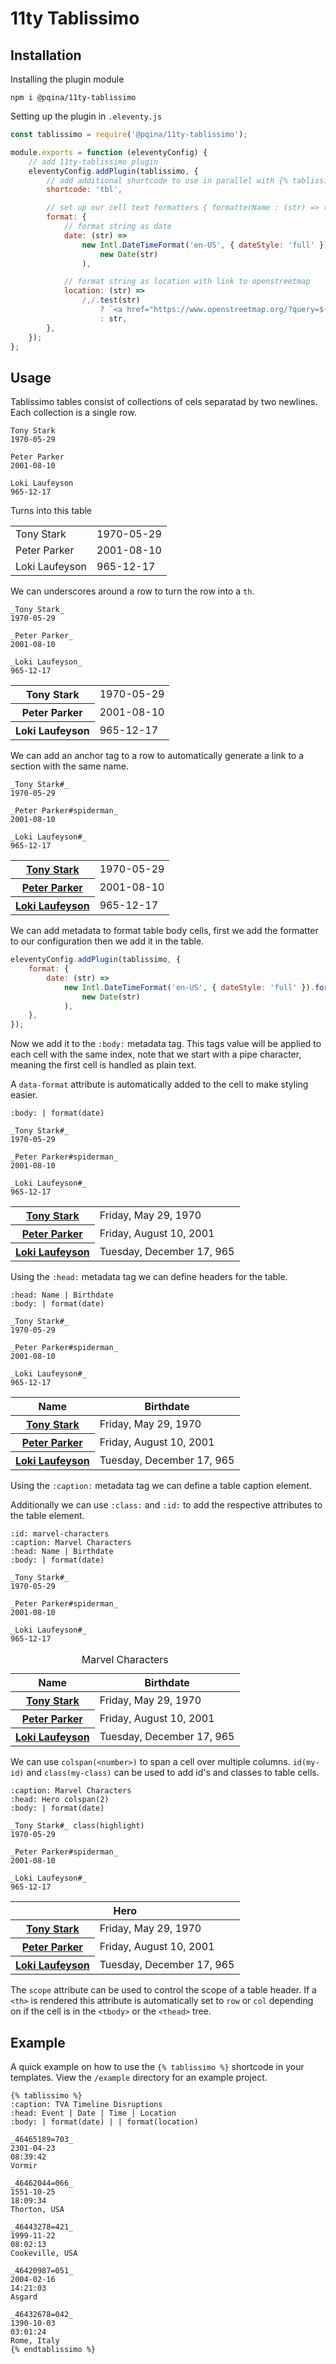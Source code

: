 # 11ty Tablissimo

## Installation

Installing the plugin module

```
npm i @pqina/11ty-tablissimo
```

Setting up the plugin in `.eleventy.js`

```js
const tablissimo = require('@pqina/11ty-tablissimo');

module.exports = function (eleventyConfig) {
    // add 11ty-tablissimo plugin
    eleventyConfig.addPlugin(tablissimo, {
        // add additional shortcode to use in parallel with {% tablissimo %}
        shortcode: 'tbl',

        // set up our cell text formatters { formatterName : (str) => (str) }
        format: {
            // format string as date
            date: (str) =>
                new Intl.DateTimeFormat('en-US', { dateStyle: 'full' }).format(
                    new Date(str)
                ),

            // format string as location with link to openstreetmap
            location: (str) =>
                /,/.test(str)
                    ? `<a href="https://www.openstreetmap.org/?query=${str}" target="_blank" rel="noreferrer" title="Show ${str} on map">${str}</a>`
                    : str,
        },
    });
};
```

## Usage

Tablissimo tables consist of collections of cels separatad by two newlines. Each collection is a single row.

```
Tony Stark
1970-05-29

Peter Parker
2001-08-10

Loki Laufeyson
965-12-17
```

Turns into this table

<table>
    <tbody>
        <tr>
            <td>Tony Stark</td>
            <td>1970-05-29</td>
        </tr>
        <tr>
            <td>Peter Parker</td>
            <td>2001-08-10</td>
        </tr>
        <tr>
            <td>Loki Laufeyson</td>
            <td>965-12-17</td>
        </tr>
    </tbody>
</table>

We can underscores around a row to turn the row into a `th`.

```
_Tony Stark_
1970-05-29

_Peter Parker_
2001-08-10

_Loki Laufeyson_
965-12-17
```

<table>
    <tbody>
        <tr>
            <th>Tony Stark</th>
            <td>1970-05-29</td>
        </tr>
        <tr>
            <th>Peter Parker</th>
            <td>2001-08-10</td>
        </tr>
        <tr>
            <th>Loki Laufeyson</th>
            <td>965-12-17</td>
        </tr>
    </tbody>
</table>

We can add an anchor tag to a row to automatically generate a link to a section with the same name.

```
_Tony Stark#_
1970-05-29

_Peter Parker#spiderman_
2001-08-10

_Loki Laufeyson#_
965-12-17
```

<table>
    <tbody>
        <tr>
            <th scope="row"><a href="#tony-stark">Tony Stark</a></th>
            <td>1970-05-29</td>
        </tr>
        <tr>
            <th scope="row"><a href="#spiderman">Peter Parker</a></th>
            <td>2001-08-10</td>
        </tr>
        <tr>
            <th scope="row"><a href="#loki-laufeyson">Loki Laufeyson</a></th>
            <td>965-12-17</td>
        </tr>
    </tbody>
</table>

We can add metadata to format table body cells, first we add the formatter to our configuration then we add it in the table.

```js
eleventyConfig.addPlugin(tablissimo, {
    format: {
        date: (str) =>
            new Intl.DateTimeFormat('en-US', { dateStyle: 'full' }).format(
                new Date(str)
            ),
    },
});
```

Now we add it to the `:body:` metadata tag. This tags value will be applied to each cell with the same index, note that we start with a pipe character, meaning the first cell is handled as plain text.

A `data-format` attribute is automatically added to the cell to make styling easier.

```
:body: | format(date)

_Tony Stark#_
1970-05-29

_Peter Parker#spiderman_
2001-08-10

_Loki Laufeyson#_
965-12-17
```

<table>
    <tbody>
        <tr>
            <th scope="row"><a href="#tony-stark">Tony Stark</a></th>
            <td data-format="date">Friday, May 29, 1970</td>
        </tr>
        <tr>
            <th scope="row"><a href="#spiderman">Peter Parker</a></th>
            <td data-format="date">Friday, August 10, 2001</td>
        </tr>
        <tr>
            <th scope="row"><a href="#loki-laufeyson">Loki Laufeyson</a></th>
            <td data-format="date"> Tuesday, December 17, 965</td>
        </tr>
    </tbody>
</table>

Using the `:head:` metadata tag we can define headers for the table.

```
:head: Name | Birthdate
:body: | format(date)

_Tony Stark#_
1970-05-29

_Peter Parker#spiderman_
2001-08-10

_Loki Laufeyson#_
965-12-17
```

<table>
    <thead>
        <tr>
            <th scope="col">Name</th>
            <th scope="col">Birthdate</th>
        </tr>
    </thead>
    <tbody>
        <tr>
            <th scope="row"><a href="#tony-stark">Tony Stark</a></th>
            <td data-format="date">Friday, May 29, 1970</td>
        </tr>
        <tr>
            <th scope="row"><a href="#spiderman">Peter Parker</a></th>
            <td data-format="date">Friday, August 10, 2001</td>
        </tr>
        <tr>
            <th scope="row"><a href="#loki-laufeyson">Loki Laufeyson</a></th>
            <td data-format="date">Tuesday, December 17, 965</td>
        </tr>
    </tbody>
</table>

Using the `:caption:` metadata tag we can define a table caption element.

Additionally we can use `:class:` and `:id:` to add the respective attributes to the table element.

```
:id: marvel-characters
:caption: Marvel Characters
:head: Name | Birthdate
:body: | format(date)

_Tony Stark#_
1970-05-29

_Peter Parker#spiderman_
2001-08-10

_Loki Laufeyson#_
965-12-17
```

<table>
    <caption>Marvel Characters</caption>
    <thead>
        <tr>
            <th scope="col">Name</th>
            <th scope="col">Birthdate</th>
        </tr>
    </thead>
    <tbody>
        <tr>
            <th scope="row"><a href="#tony-stark">Tony Stark</a></th>
            <td data-format="date">Friday, May 29, 1970</td>
        </tr>
        <tr>
            <th scope="row"><a href="#spiderman">Peter Parker</a></th>
            <td data-format="date">Friday, August 10, 2001</td>
        </tr>
        <tr>
            <th scope="row"><a href="#loki-laufeyson">Loki Laufeyson</a></th>
            <td data-format="date">Tuesday, December 17, 965</td>
        </tr>
    </tbody>
</table>

We can use `colspan(<number>)` to span a cell over multiple columns. `id(my-id)` and `class(my-class)` can be used to add id's and classes to table cells.

```
:caption: Marvel Characters
:head: Hero colspan(2)
:body: | format(date)

_Tony Stark#_ class(highlight)
1970-05-29

_Peter Parker#spiderman_
2001-08-10

_Loki Laufeyson#_
965-12-17
```

<table>
    <thead>
        <tr>
            <th scope="col" colspan="2">Hero</th>
        </tr>
    </thead>
    <tbody>
        <tr>
            <th scope="row" class="highlight"><a href="#tony-stark">Tony Stark</a></th>
            <td data-format="date">Friday, May 29, 1970</td>
        </tr>
        <tr>
            <th scope="row"><a href="#spiderman">Peter Parker</a></th>
            <td data-format="date">Friday, August 10, 2001</td>
        </tr>
        <tr>
            <th scope="row"><a href="#loki-laufeyson">Loki Laufeyson</a></th>
            <td data-format="date">Tuesday, December 17, 965</td>
        </tr>
    </tbody>
</table>

The `scope` attribute can be used to control the scope of a table header. If a `<th>` is rendered this attribute is automatically set to `row` or `col` depending on if the cell is in the `<tbody>` or the `<thead>` tree.

## Example

A quick example on how to use the `{% tablissimo %}` shortcode in your templates. View the `/example` directory for an example project.

```
{% tablissimo %}
:caption: TVA Timeline Disruptions
:head: Event | Date | Time | Location
:body: | format(date) | | format(location)

_46465189=703_
2301-04-23
08:39:42
Vormir

_46462044=066_
1551-10-25
18:09:34
Thorton, USA

_46443278=421_
1999-11-22
08:02:13
Cookeville, USA

_46420987=051_
2004-02-16
14:21:03
Asgard

_46432678=042_
1390-10-03
03:01:24
Rome, Italy
{% endtablissimo %}
```
